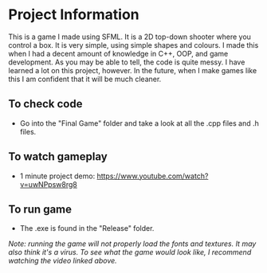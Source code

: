 # Project Information
This is a game I made using SFML. It is a 2D top-down shooter where you control a box. It is very simple, using simple shapes and colours. I made this when I had a decent amount of knowledge in C++, OOP, and game development. As you may be able to tell, the code is quite messy. I have learned a lot on this project, however. In the future, when I make games like this I am confident that it will be much cleaner.

## To check code
- Go into the "Final Game" folder and take a look at all the .cpp files and .h files.

## To watch gameplay
- 1 minute project demo: https://www.youtube.com/watch?v=uwNPpsw8rg8

## To run game
- The .exe is found in the "Release" folder.

_Note: running the game will not properly load the fonts and textures. It may also think it's a virus. To see what the game would look like, I recommend watching the video linked above._
